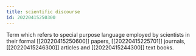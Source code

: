 ```yaml
---
title: scientific discourse
id: 20220415250300
---
```


Term which refers to special purpose language employed by scientists in their  formal [[20220415250600]] papers, [[20220415225701]] journals, [[20220415246300]] articles and [[20220415244300]] text books. 
